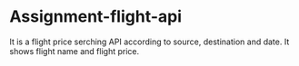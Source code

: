 # Assignment-flight-api
It is a flight price serching API according to source, destination and date. It shows flight name and flight price.
